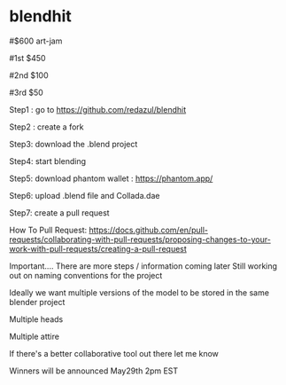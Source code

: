 # blendhit


#$600 art-jam

#1st $450

#2nd $100

#3rd $50


Step1 : go to https://github.com/redazul/blendhit 

Step2 : create a fork


Step3: download the .blend project 

Step4: start blending 

Step5: download phantom wallet : https://phantom.app/

Step6: upload .blend file and Collada.dae

Step7: create a pull request 

How To Pull Request: 
https://docs.github.com/en/pull-requests/collaborating-with-pull-requests/proposing-changes-to-your-work-with-pull-requests/creating-a-pull-request

Important....
There are more steps / information coming later 
Still working out on naming conventions for the project 

Ideally we want multiple versions of the model to be stored in the same blender project

Multiple heads

Multiple attire 

If there's a better collaborative tool out there let me know

Winners will be announced May29th 2pm EST
